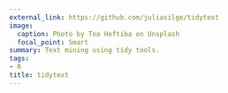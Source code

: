 ```yaml
---
external_link: https://github.com/juliasilge/tidytext
image:
  caption: Photo by Toa Heftiba on Unsplash
  focal_point: Smart
summary: Text mining using tidy tools.
tags:
- R
title: tidytext
---
```

